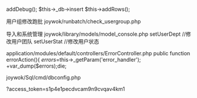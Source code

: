 addDebug();
$this->_db->insert
$this->addRows();

用户组修改跑批
joywok/runbatch/check_usergroup.php

导入和系统管理
joywok/library/models/model_console.php
setUserDept //修改用户团队
setUserStat //修改用户状态

application/modules/default/controllers/ErrorController.php
public function errorAction(){
  $errors=$this->_getParam('error_handler');
+var_dump($errors);die;

joywok/Sql/cmd/dbconfig.php

?access_token=s1p4e1pecdvcam9n9cvqav4km1









